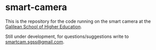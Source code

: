 # smart-camera

This is the repository for the code running on the smart camera at the [Galilean School of Higher Education](http://www.unipd-scuolagalileiana.it/en/).

Still under development, for questions/suggestions write to smartcam.sgss@gmail.com.
